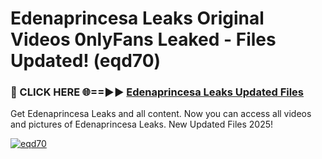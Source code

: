# Edenaprincesa Leaks Original Videos 0nlyFans Leaked - Files Updated! (eqd70)

<h3>🔴 CLICK HERE 🌐==►► <a href="https://tinyurl.com/ehrbuxhb" rel="nofollow">Edenaprincesa Leaks Updated Files</a></h3>

Get Edenaprincesa Leaks and all content. Now you can access all videos and pictures of Edenaprincesa Leaks. New Updated Files 2025!

[![eqd70](https://i.imgur.com/lVYEuWS.gif)](https://tinyurl.com/ehrbuxhb)
